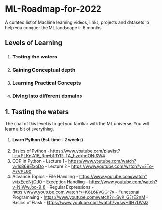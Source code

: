# ML-Roadmap-for-2022
A curated list of Machine learning videos, links, projects and datasets to help you conquer the ML landscape in 6 months

## Levels of Learning
1. ### Testing the waters
2. ### Gaining Conceptual depth
3. ### Learning Practical Concepts
4. ### Diving into different domains


## 1. Testing the waters

The goal of this level is to get you familiar with the ML universe. You will learn a bit of everything.

1. #### Learn Python (Est. time - 2 weeks)
  1. Basics of Python - https://www.youtube.com/playlist?list=PLKnIA16_Rmvb1RYR-iTA_hzckhdONtSW4
  2. OOP in Python
    - Lecture 1 - https://www.youtube.com/watch?v=1s869EfxoDo
    - Lecture 2 - https://www.youtube.com/watch?v=8To-A6VPL90
  3. Advance Topics
    - File Handling - https://www.youtube.com/watch?v=ixEeeNjjOJ0
    - Exception Handling - https://www.youtube.com/watch?v=NIWwJbo-9_8
    - Regular Expressions - https://www.youtube.com/watch?v=K8L6KVGG-7o
    - Functional Programming - https://www.youtube.com/watch?v=SvK_GErE2nM
    - Basics of Flask - https://www.youtube.com/watch?v=swHI1H7DVsQ



